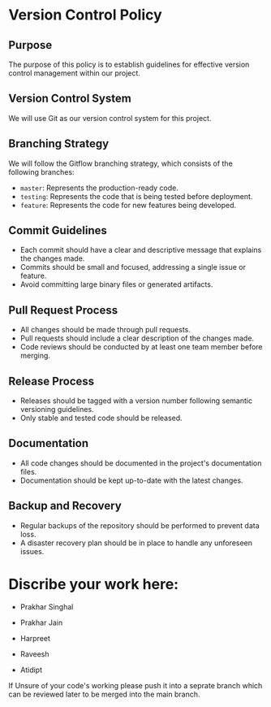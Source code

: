 # Version Control Policy

## Purpose
The purpose of this policy is to establish guidelines for effective version control management within our project.

## Version Control System
We will use Git as our version control system for this project.

## Branching Strategy
We will follow the Gitflow branching strategy, which consists of the following branches:
- `master`: Represents the production-ready code.
- `testing`: Represents the code that is being tested before deployment.
- `feature`: Represents the code for new features being developed.

## Commit Guidelines
- Each commit should have a clear and descriptive message that explains the changes made.
- Commits should be small and focused, addressing a single issue or feature.
- Avoid committing large binary files or generated artifacts.

## Pull Request Process
- All changes should be made through pull requests.
- Pull requests should include a clear description of the changes made.
- Code reviews should be conducted by at least one team member before merging.

## Release Process
- Releases should be tagged with a version number following semantic versioning guidelines.
- Only stable and tested code should be released.

## Documentation
- All code changes should be documented in the project's documentation files.
- Documentation should be kept up-to-date with the latest changes.

## Backup and Recovery
- Regular backups of the repository should be performed to prevent data loss.
- A disaster recovery plan should be in place to handle any unforeseen issues.


# Discribe your work here:

- Prakhar Singhal

- Prakhar Jain

- Harpreet

- Raveesh

- Atidipt

If Unsure of your code's working please push it into a seprate branch which can be reviewed later to be merged into the main branch.